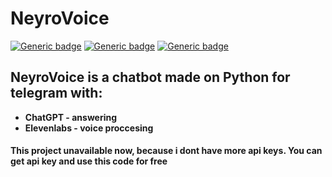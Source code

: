 # NeyroVoice

[![Generic badge](https://img.shields.io/badge/ElevenLabs-blue.svg)](https://elevenlabs.io/)
[![Generic badge](https://img.shields.io/badge/Python-blue.svg)](https://www.python.org/)
[![Generic badge](https://img.shields.io/badge/gpt4free-blue)](https://github.com/xtekky/gpt4free)

## NeyroVoice is a chatbot made on Python for telegram with:

- **ChatGPT - answering**
- **Elevenlabs - voice proccesing**

#### This project unavailable now, because i dont have more api keys. You can get api key and use this code for free